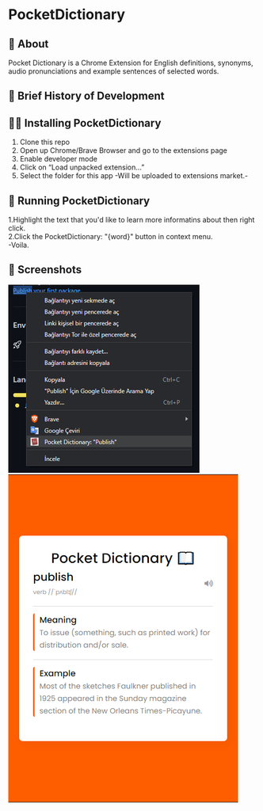 # PocketDictionary

## 📝 About
Pocket Dictionary is a Chrome Extension for English definitions, synonyms, audio pronunciations and example sentences of selected words.

## 🐞 Brief History of Development

## 👩‍🏫 Installing PocketDictionary

1. Clone this repo
2. Open up Chrome/Brave Browser and go to the extensions page
3. Enable developer mode 
4. Click on “Load unpacked extension…”
5. Select the folder for this app
-Will be uploaded to extensions market.-

## 🚀 Running PocketDictionary

1.Highlight the text that you'd like to learn more informatins about then right click. <br/>
2.Click the PocketDictionary: "{word}" button in context menu. <br/>
-Voila.

## 📸 Screenshots

<img src="Screenshots/howto.png" width=386 height=380>
<img src="Screenshots/main.png" width=464 height=663>


